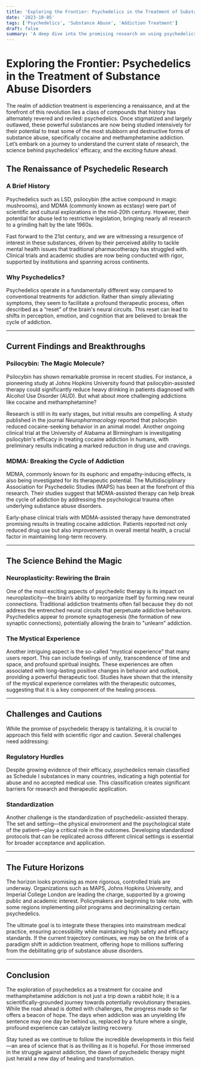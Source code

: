 ```yaml
---
title: 'Exploring the Frontier: Psychedelics in the Treatment of Substance Abuse Disorders'
date: '2023-10-05'
tags: ['Psychedelics', 'Substance Abuse', 'Addiction Treatment']
draft: false
summary: 'A deep dive into the promising research on using psychedelics to treat cocaine and methamphetamine addiction, including current findings, ongoing studies, and future possibilities.'
---
```


# Exploring the Frontier: Psychedelics in the Treatment of Substance Abuse Disorders

The realm of addiction treatment is experiencing a renaissance, and at the forefront of this revolution lies a class of compounds that history has alternately revered and reviled: psychedelics. Once stigmatized and largely outlawed, these powerful substances are now being studied intensively for their potential to treat some of the most stubborn and destructive forms of substance abuse, specifically cocaine and methamphetamine addiction. Let’s embark on a journey to understand the current state of research, the science behind psychedelics’ efficacy, and the exciting future ahead.

## The Renaissance of Psychedelic Research

### A Brief History

Psychedelics such as LSD, psilocybin (the active compound in magic mushrooms), and MDMA (commonly known as ecstasy) were part of scientific and cultural explorations in the mid-20th century. However, their potential for abuse led to restrictive legislation, bringing nearly all research to a grinding halt by the late 1960s.

Fast forward to the 21st century, and we are witnessing a resurgence of interest in these substances, driven by their perceived ability to tackle mental health issues that traditional pharmacotherapy has struggled with. Clinical trials and academic studies are now being conducted with rigor, supported by institutions and spanning across continents.

### Why Psychedelics?

Psychedelics operate in a fundamentally different way compared to conventional treatments for addiction. Rather than simply alleviating symptoms, they seem to facilitate a profound therapeutic process, often described as a “reset” of the brain's neural circuits. This reset can lead to shifts in perception, emotion, and cognition that are believed to break the cycle of addiction.

---

## Current Findings and Breakthroughs

### Psilocybin: The Magic Molecule?

Psilocybin has shown remarkable promise in recent studies. For instance, a pioneering study at Johns Hopkins University found that psilocybin-assisted therapy could significantly reduce heavy drinking in patients diagnosed with Alcohol Use Disorder (AUD). But what about more challenging addictions like cocaine and methamphetamine?

Research is still in its early stages, but initial results are compelling. A study published in the journal *Neuropharmacology* reported that psilocybin reduced cocaine-seeking behavior in an animal model. Another ongoing clinical trial at the University of Alabama at Birmingham is investigating psilocybin's efficacy in treating cocaine addiction in humans, with preliminary results indicating a marked reduction in drug use and cravings.

### MDMA: Breaking the Cycle of Addiction

MDMA, commonly known for its euphoric and empathy-inducing effects, is also being investigated for its therapeutic potential. The Multidisciplinary Association for Psychedelic Studies (MAPS) has been at the forefront of this research. Their studies suggest that MDMA-assisted therapy can help break the cycle of addiction by addressing the psychological trauma often underlying substance abuse disorders.

Early-phase clinical trials with MDMA-assisted therapy have demonstrated promising results in treating cocaine addiction. Patients reported not only reduced drug use but also improvements in overall mental health, a crucial factor in maintaining long-term recovery.

---

## The Science Behind the Magic

### Neuroplasticity: Rewiring the Brain

One of the most exciting aspects of psychedelic therapy is its impact on neuroplasticity—the brain’s ability to reorganize itself by forming new neural connections. Traditional addiction treatments often fail because they do not address the entrenched neural circuits that perpetuate addictive behaviors. Psychedelics appear to promote synaptogenesis (the formation of new synaptic connections), potentially allowing the brain to "unlearn" addiction.

### The Mystical Experience

Another intriguing aspect is the so-called “mystical experience” that many users report. This can include feelings of unity, transcendence of time and space, and profound spiritual insights. These experiences are often associated with long-lasting positive changes in behavior and outlook, providing a powerful therapeutic tool. Studies have shown that the intensity of the mystical experience correlates with the therapeutic outcomes, suggesting that it is a key component of the healing process.

---

## Challenges and Cautions

While the promise of psychedelic therapy is tantalizing, it is crucial to approach this field with scientific rigor and caution. Several challenges need addressing:

### Regulatory Hurdles

Despite growing evidence of their efficacy, psychedelics remain classified as Schedule I substances in many countries, indicating a high potential for abuse and no accepted medical use. This classification creates significant barriers for research and therapeutic application.

### Standardization

Another challenge is the standardization of psychedelic-assisted therapy. The set and setting—the physical environment and the psychological state of the patient—play a critical role in the outcomes. Developing standardized protocols that can be replicated across different clinical settings is essential for broader acceptance and application.

---

## The Future Horizons

The horizon looks promising as more rigorous, controlled trials are underway. Organizations such as MAPS, Johns Hopkins University, and Imperial College London are leading the charge, supported by a growing public and academic interest. Policymakers are beginning to take note, with some regions implementing pilot programs and decriminalizing certain psychedelics.

The ultimate goal is to integrate these therapies into mainstream medical practice, ensuring accessibility while maintaining high safety and efficacy standards. If the current trajectory continues, we may be on the brink of a paradigm shift in addiction treatment, offering hope to millions suffering from the debilitating grip of substance abuse disorders.

---

## Conclusion

The exploration of psychedelics as a treatment for cocaine and methamphetamine addiction is not just a trip down a rabbit hole; it is a scientifically-grounded journey towards potentially revolutionary therapies. While the road ahead is dotted with challenges, the progress made so far offers a beacon of hope. The days when addiction was an unyielding life sentence may one day be behind us, replaced by a future where a single, profound experience can catalyze lasting recovery.

Stay tuned as we continue to follow the incredible developments in this field—an area of science that is as thrilling as it is hopeful. For those immersed in the struggle against addiction, the dawn of psychedelic therapy might just herald a new day of healing and transformation.